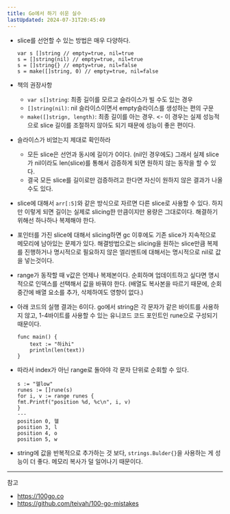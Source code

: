 ```yaml
---
title: Go에서 하기 쉬운 실수
lastUpdated: 2024-07-31T20:45:49
---
```


- slice를 선언할 수 있는 방법은 매우 다양하다.

    ```
    var s []string // empty=true, nil=true
    s = []string(nil) // empty=true, nil=true
    s = []string{} // empty=true, nil=false
    s = make([]string, 0) // empty=true, nil=false
    ```
- 책의 권장사항
    - `var s[]string`: 최종 길이를 모르고 슬라이스가 빌 수도 있는 경우
    - `[]string(nil)`: nil 슬라이스이면서 empty슬라이스를 생성하는 편의 구문
    - `make([]strign, length)`: 최종 길이를 아는 경우. <- 이 경우는 실제 성능적으로 slice 길이를 조절하지 않아도 되기 때문에 성능이 좋은 편이다.

- 슬라이스가 비었는지 제대로 확인하라
    - 모든 slice은 선언과 동시에 길이가 0이다. (nil인 경우에도) 그래서 실제 slice가 nil이라도 len(slice)를 통해서 검증하게 되면 원하지 않는 동작을 할 수 있다.
    - 결국 모든 slice를 길이로만 검증하려고 한다면 자신이 원하지 않은 결과가 나올 수도 있다.

- slice에 대해서 `arr[:5]`와 같은 방식으로 자르면 다른 slice로 사용할 수 있다. 하지만 이렇게 되면 길이는 실제로 slicing한 만큼이지만 용량은 그대로이다. 해결하기 위해선 하나하나 복제해야 한다.

- 포인터를 가진 slice에 대해서 slicing하면 gc 이후에도 기존 slice가 지속적으로 메모리에 남아있는 문제가 있다. 해결방법으로는 slicing을 원하는 slice만큼 복제를 진행하거나 명시적으로 필요하지 않은 엘리멘트에 대해서는 명시적으로 nil로 값을 넣는것이다.

- range가 동작할 때 v값은 언제나 복제본이다. 순회하며 업데이트하고 싶다면 명시적으로 인덱스를 선택해서 값을 바꿔야 한다. (배열도 복사본을 따르기 때문에, 순회 중간에 배열 요소를 추가, 삭제하여도 영향이 없다.)

- 아래 코드의 실행 결과는 6이다. go에서 string은 각 문자가 같은 바이트를 사용하지 않고, 1-4바이트를 사용할 수 있는 유니코드 코드 포인트인 rune으로 구성되기 때문이다.

    ```
    func main() {
        text := "하ihi"
        println(len(text))
    }
    ```

- 따라서 index가 아닌 range로 돌아야 각 문자 단위로 순회할 수 있다.

    ```
    s := "헬low"
    runes := []rune(s)
    for i, v := range runes {
    fmt.Printf("position %d, %c\n", i, v)
    }
    ---
    position 0, 헬
    position 3, l
    position 4, o
    position 5, w
    ```

- string에 값을 반복적으로 추가하는 것 보다, `strings.Bulder{}`을 사용하는 게 성능이 더 좋다. 메모리 복사가 덜 일어나기 때문이다.

---
참고
- https://100go.co
- https://github.com/teivah/100-go-mistakes

